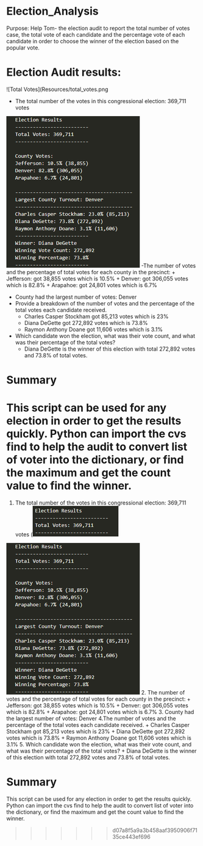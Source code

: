 # Election_Analysis
Purpose: Help Tom- the election audit to report the total number of votes case, the total vote of each candidate and the percentage vote of each candidate in order to choose the winner of the election based on the popular vote.
# Election Audit results:
![Total Votes](Resources/total_votes.png
- The total number of the votes in this congressional election: 369,711 votes 

![Result](Resources/election_result.png)
-The number of votes and the percentage of total votes for each county in the precinct:
    + Jefferson: got 38,855 votes which is 10.5%
    + Denver: got 306,055 votes which is 82.8%
    + Arapahoe: got 24,801 votes which is 6.7%
- County had the largest number of votes: Denver
- Provide a breakdown of the number of votes and the percentage of the total votes each candidate received.
    + Charles Casper Stockham got 85,213 votes which is 23%
    + Diana DeGette got 272,892 votes which is 73.8%
    + Raymon Anthony Doane got 11,606 votes which is 3.1%
- Which candidate won the election, what was their vote count, and what was their percentage of the total votes?
    + Diana DeGette is the winner of this election with total 272,892 votes and 73.8% of total votes. 
# Summary

This script can be used for any election in order to get the results quickly. Python can import the cvs find to help the audit to convert list of voter into the dictionary, or find the maximum and get the count value to find the winner. 
=======
1. The total number of the votes in this congressional election: 369,711 votes (![Total Votes](Resources/total_votes.png)

![Result](Resources/election_result.png)
2. The number of votes and the percentage of total votes for each county in the precinct:
    + Jefferson: got 38,855 votes which is 10.5%
    + Denver: got 306,055 votes which is 82.8%
    + Arapahoe: got 24,801 votes which is 6.7%
3. County had the largest number of votes: Denver
4.The number of votes and the percentage of the total votes each candidate received.
    + Charles Casper Stockham got 85,213 votes which is 23%
    + Diana DeGette got 272,892 votes which is 73.8%
    + Raymon Anthony Doane got 11,606 votes which is 3.1%
5. Which candidate won the election, what was their vote count, and what was their percentage of the total votes?
    + Diana DeGette is the winner of this election with total 272,892 votes and 73.8% of total votes. 
# Summary

This script can be used for any election in order to get the results quickly. Python can import the cvs find to help the audit to convert list of voter into the dictionary, or find the maximum and get the count value to find the winner. 
>>>>>>> d07a8f5a9a3b458aaf3950906f7135ce443ef696
